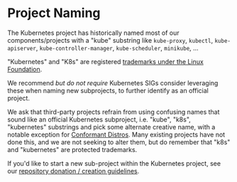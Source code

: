 # Project Naming

The Kubernetes project has historically named most of our components/projects
with a "kube" substring like `kube-proxy`, `kubectl`, `kube-apiserver`,
`kube-controller-manager`, `kube-scheduler`, `minikube`, ...

"Kubernetes" and "K8s" are registered [trademarks under the Linux Foundation](https://www.linuxfoundation.org/legal/trademarks).

We recommend *but do not require* Kubernetes SIGs consider leveraging these when
naming new subprojects, to further identify as an official project.

We ask that third-party projects refrain from using confusing names that sound
like an official Kubernetes subproject, i.e. "kube", "k8s", "kubernetes"
substrings and pick some alternate creative name, with a notable exception for
[Conformant Distros](https://www.cncf.io/training/certification/software-conformance/).
Many existing projects have not done this, and we are not seeking to alter them, but
do remember that "k8s" and "kubernetes" are protected trademarks.

If you'd like to start a new sub-project within the Kubernetes project, see our
[repository donation / creation guidelines](https://git.k8s.io/community/github-management/kubernetes-repositories.md).
